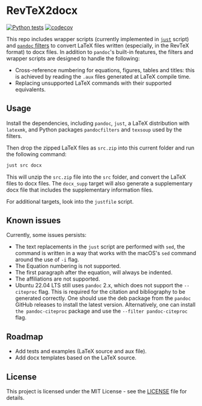 # RevTeX2docx

[![Python tests](https://github.com/chazeon/revtex2docx/actions/workflows/python-tests.yml/badge.svg)](https://github.com/chazeon/revtex2docx/actions/workflows/python-tests.yml)
[![codecov](https://codecov.io/github/chazeon/revtex2docx/graph/badge.svg?token=KLDNP7JUWE)](https://codecov.io/github/chazeon/revtex2docx)

This repo includes wrapper scripts (currently implemented in [`just`][1] script) and [`pandoc` filters][2] to convert LaTeX files written (especially, in the RevTeX format) to docx files. In addition to `pandoc`'s built-in features, the filters and wrapper scripts are designed to handle the following:

* Cross-reference numbering for equations, figures, tables and titles: this is achieved by reading the `.aux` files generated at LaTeX compile time.
* Replacing unsupported LaTeX commands with their supported equivalents.

## Usage

Install the dependencies, including `pandoc`, `just`, a LaTeX distribution with `latexmk`, and Python packages `pandocfilters` and `texsoup` used by the filters.

Then drop the zipped LaTeX files as `src.zip` into this current folder and run the following command:

```bash
just src docx
```

This will unzip the `src.zip` file into the `src` folder, and convert the LaTeX files to docx files. The `docx_supp` target will also generate a supplementary docx file that includes the supplementary information files.

For additional targets, look into the `justfile` script.

## Known issues

Currently, some issues persists:

* The text replacements in the `just` script are performed with `sed`, the command is written in a way that works with the macOS's `sed` command around the use of `-i` flag. 
* The Equation numbering is not supported.
* The first paragraph after the equation, will always be indented.
* The affiliations are not supported.
* Ubuntu 22.04 LTS still uses `pandoc` 2.x, which does not support the `--citeproc` flag. This is required for the citation and bibliography to be generated correctly. One should use the deb package from the `pandoc` GitHub releases to install the latest version. Alternatively, one can install `the pandoc-citeproc` package and use the `--filter pandoc-citeproc` flag.

## Roadmap

* Add tests and examples (LaTeX source and aux file).
* Add docx templates based on the LaTeX source.

## License

This project is licensed under the MIT License - see the [LICENSE](LICENSE) file for details.

[1]: https://github.com/casey/just
[2]: https://pandoc.org/filters.html

